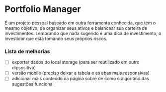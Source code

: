 # Portfolio Manager

É um projeto pessoal baseado em outra ferramenta conhecida, que tem o mesmo objetivo, de organizar seus ativos e balancear sua carteira de investimentos. Lembrando que nada sugerido é uma dica de investimento, o investidor que está tomando seus próprios riscos.

### Lista de melhorias

- [ ] exportar dados do local storage (para ser reutilizado em outro dipsositivo)
- [ ] versão mobile (preciso deixar a tabela e as abas mais responsivas)
- [ ] adicionar mais conteúdo na página sobre de como o algoritmo das sugestões funciona
